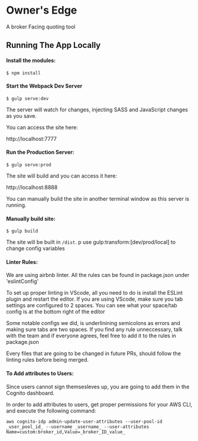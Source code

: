# Owner's Edge
A broker Facing quoting tool

## Running The App Locally

#### Install the modules:

```
$ npm install
```

#### Start the Webpack Dev Server

```
$ gulp serve:dev
```

The server will watch for changes, injecting SASS  and JavaScript changes as you save.

You can access the site here:

http://localhost:7777

#### Run the Production Server:

```
$ gulp serve:prod
```

The site will build and you can access it here:

http://localhost:8888

You can manually build the site in another terminal window as this server is running.

#### Manually build site:

```
$ gulp build
```

The site will be built in `/dist`.
p
use gulp:transform:[dev/prod/local] to change config variables

#### Linter Rules:
We are using airbnb linter. All the rules can be found in package.json under 'eslintConfig'

To set up proper linting in VScode, all you need to do is install the ESLint plugin and restart the editor. If you are using VScode, make sure you tab settings are configured to 2 spaces. You can see what your space/tab config is at the bottom right of the editor

Some notable configs we did, is underlinining semicolons as errors and making sure tabs are two spaces. If you find any rule unneccessary, talk with the team and if everyone agrees, feel free to add it to the rules in package.json

Every files that are going to be changed in future PRs, should follow the linting rules before being merged.

#### To Add attributes to Users:
Since users cannot sign themsesleves up, you are going to add them in the Cognito dashboard.

In order to add attributes to users, get proper permissions for your AWS CLI, and execute the following command:
```
aws cognito-idp admin-update-user-attributes --user-pool-id _user_pool_id_ --username _username_ --user-attributes Name=custom:broker_id,Value=_broker_ID_value_
```